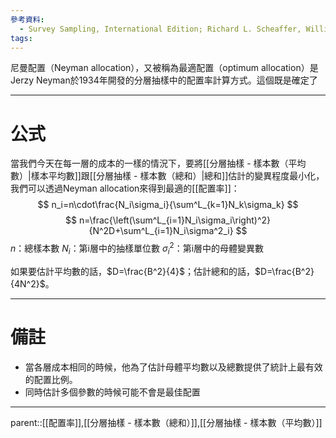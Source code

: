 ```yaml
---
參考資料:
  - Survey Sampling, International Edition; Richard L. Scheaffer, William Mendenhall. III
tags:
---
```

尼曼配置（Neyman allocation），又被稱為最適配置（optimum allocation）是Jerzy Neyman於1934年開發的分層抽樣中的配置率計算方式。這個既是確定了

- - -
# 公式
當我們今天在每一層的成本的一樣的情況下，要將[[分層抽樣 - 樣本數（平均數）|樣本平均數]]跟[[分層抽樣 - 樣本數（總和）|總和]]估計的變異程度最小化，我們可以透過Neyman allocation來得到最適的[[配置率]]：
$$
n_i=n\cdot\frac{N_i\sigma_i}{\sum^L_{k=1}N_k\sigma_k}
$$
$$
n=\frac{\left(\sum^L_{i=1}N_i\sigma_i\right)^2}{N^2D+\sum^L_{i=1}N_i\sigma^2_i}
$$
$n$：總樣本數
$N_i$：第i層中的抽樣單位數
$\sigma^2_i$：第i層中的母體變異數

如果要估計平均數的話，$D=\frac{B^2}{4}$；估計總和的話，$D=\frac{B^2}{4N^2}$。
- - -
# 備註
- 當各層成本相同的時候，他為了估計母體平均數以及總數提供了統計上最有效的配置比例。
- 同時估計多個參數的時候可能不會是最佳配置
- - -
parent::[[配置率]],[[分層抽樣 - 樣本數（總和）]],[[分層抽樣 - 樣本數（平均數）]]
